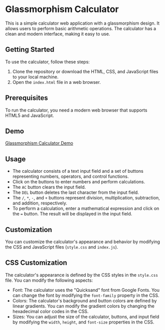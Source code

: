 # Glassmorphism Calculator

This is a simple calculator web application with a glassmorphism design. It allows users to perform basic arithmetic operations. The calculator has a clean and modern interface, making it easy to use.

## Getting Started

To use the calculator, follow these steps:

1. Clone the repository or download the HTML, CSS, and JavaScript files to your local machine.
2. Open the `index.html` file in a web browser.

## Prerequisites

To run the calculator, you need a modern web browser that supports HTML5 and JavaScript.

## Demo

[Glassmorphism Calculator Demo](https://github.com/sanjeevani-25/glassmorph-calculator/assets/96921605/66ebfb39-e275-4694-8096-65474029d562)


## Usage

- The calculator consists of a text input field and a set of buttons representing numbers, operators, and control functions.
- Click on the buttons to enter numbers and perform calculations.
- The `AC` button clears the input field.
- The `DEL` button deletes the last character from the input field.
- The `/`, `*`, `-`, and `+` buttons represent division, multiplication, subtraction, and addition, respectively.
- To perform a calculation, enter a mathematical expression and click on the `=` button. The result will be displayed in the input field.

## Customization

You can customize the calculator's appearance and behavior by modifying the CSS and JavaScript files (`style.css` and `index.js`).

## CSS Customization

The calculator's appearance is defined by the CSS styles in the `style.css` file. You can modify the following aspects:

- Font: The calculator uses the "Quicksand" font from Google Fonts. You can change the font by modifying the `font-family` property in the CSS.
- Colors: The calculator's background and button colors are defined by linear gradients. You can modify the gradient colors by changing the hexadecimal color codes in the CSS.
- Sizes: You can adjust the size of the calculator, buttons, and input field by modifying the `width`, `height`, and `font-size` properties in the CSS.
